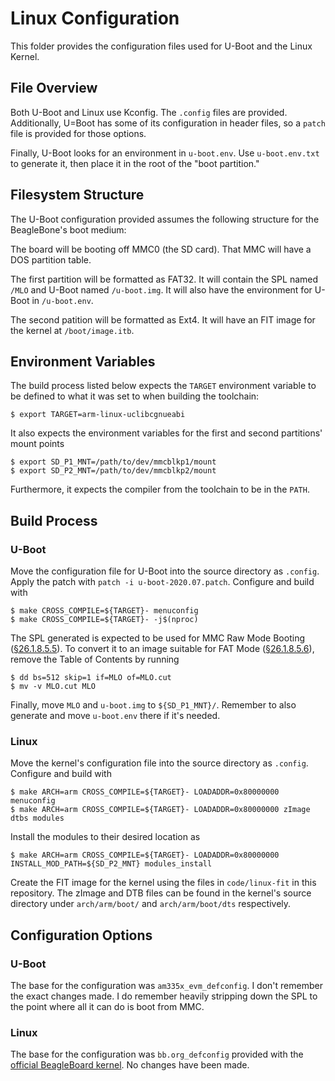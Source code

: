# Linux Configuration

This folder provides the configuration files used for U-Boot and the Linux
Kernel.


## File Overview

Both U-Boot and Linux use Kconfig. The `.config` files are provided.
Additionally, U=Boot has some of its configuration in header files, so a `patch`
file is provided for those options.

Finally, U-Boot looks for an environment in `u-boot.env`. Use `u-boot.env.txt`
to generate it, then place it in the root of the "boot partition."


## Filesystem Structure

The U-Boot configuration provided assumes the following structure for the
BeagleBone's boot medium:

The board will be booting off MMC0 (the SD card). That MMC will have a DOS
partition table.

The first partition will be formatted as FAT32. It will contain the SPL named
`/MLO` and U-Boot named `/u-boot.img`. It will also have the environment for
U-Boot in `/u-boot.env`.

The second patition will be formatted as Ext4. It will have an FIT image for the
kernel at `/boot/image.itb`.


## Environment Variables

The build process listed below expects the `TARGET` environment variable to be
defined to what it was set to when building the toolchain:
```
$ export TARGET=arm-linux-uclibcgnueabi
```

It also expects the environment variables for the first and second partitions'
mount points
```
$ export SD_P1_MNT=/path/to/dev/mmcblkp1/mount
$ export SD_P2_MNT=/path/to/dev/mmcblkp2/mount
```

Furthermore, it expects the compiler from the toolchain to be in the `PATH`.


## Build Process

### U-Boot

Move the configuration file for U-Boot into the source directory as `.config`.
Apply the patch with `patch -i u-boot-2020.07.patch`. Configure and build with
```
$ make CROSS_COMPILE=${TARGET}- menuconfig
$ make CROSS_COMPILE=${TARGET}- -j$(nproc)
```

The SPL generated is expected to be used for MMC Raw Mode Booting
([§26.1.8.5.5](https://www.ti.com/lit/ug/spruh73q/spruh73q.pdf)). To convert it
to an image suitable for FAT Mode
([§26.1.8.5.6](https://www.ti.com/lit/ug/spruh73q/spruh73q.pdf)), remove the
Table of Contents by running
```
$ dd bs=512 skip=1 if=MLO of=MLO.cut
$ mv -v MLO.cut MLO
```

Finally, move `MLO` and `u-boot.img` to `${SD_P1_MNT}/`. Remember to also
generate and move `u-boot.env` there if it's needed.

### Linux

Move the kernel's configuration file into the source directory as `.config`.
Configure and build with
```
$ make ARCH=arm CROSS_COMPILE=${TARGET}- LOADADDR=0x80000000 menuconfig
$ make ARCH=arm CROSS_COMPILE=${TARGET}- LOADADDR=0x80000000 zImage dtbs modules
```

Install the modules to their desired location as
```
$ make ARCH=arm CROSS_COMPILE=${TARGET}- LOADADDR=0x80000000 INSTALL_MOD_PATH=${SD_P2_MNT} modules_install
```

Create the FIT image for the kernel using the files in `code/linux-fit` in this
repository. The zImage and DTB files can be found in the kernel's source
directory under `arch/arm/boot/` and `arch/arm/boot/dts` respectively.


## Configuration Options

### U-Boot

The base for the configuration was `am335x_evm_defconfig`. I don't remember the
exact changes made. I do remember heavily stripping down the SPL to the point
where all it can do is boot from MMC.

### Linux

The base for the configuration was `bb.org_defconfig` provided with the
[official BeagleBoard kernel](https://github.com/beagleboard/linux). No changes
have been made.
